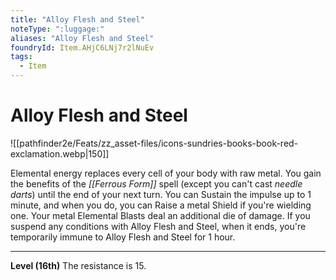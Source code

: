 ```yaml
---
title: "Alloy Flesh and Steel"
noteType: ":luggage:"
aliases: "Alloy Flesh and Steel"
foundryId: Item.AHjC6LNj7r2lNuEv
tags:
  - Item
---
```


# Alloy Flesh and Steel
![[pathfinder2e/Feats/zz_asset-files/icons-sundries-books-book-red-exclamation.webp|150]]

Elemental energy replaces every cell of your body with raw metal. You gain the benefits of the _[[Ferrous Form]]_ spell (except you can't cast _needle darts_) until the end of your next turn. You can Sustain the impulse up to 1 minute, and when you do, you can Raise a metal Shield if you're wielding one. Your metal Elemental Blasts deal an additional die of damage. If you suspend any conditions with Alloy Flesh and Steel, when it ends, you're temporarily immune to Alloy Flesh and Steel for 1 hour.

* * *

**Level (16th)** The resistance is 15.
